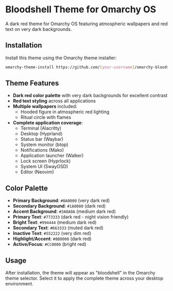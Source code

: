 # Bloodshell Theme for Omarchy OS

A dark red theme for Omarchy OS featuring atmospheric wallpapers and red text on very dark backgrounds.

## Installation

Install this theme using the Omarchy theme installer:

```bash
omarchy-theme-install https://github.com/[your-username]/omarchy-bloodshell-theme
```

## Theme Features

- **Dark red color palette** with very dark backgrounds for excellent contrast
- **Red text styling** across all applications
- **Multiple wallpapers** included:
  - Hooded figure in atmospheric red lighting
  - Ritual circle with flames
- **Complete application coverage**:
  - Terminal (Alacritty)
  - Desktop (Hyprland)
  - Status bar (Waybar)
  - System monitor (btop)
  - Notifications (Mako)
  - Application launcher (Walker)
  - Lock screen (Hyprlock)
  - System UI (SwayOSD)
  - Editor (Neovim)

## Color Palette

- **Primary Background**: `#0A0000` (very dark red)
- **Secondary Background**: `#1A0000` (dark red)
- **Accent Background**: `#3A0A0A` (medium dark red)
- **Primary Text**: `#773333` (dark red - night vision friendly)
- **Bright Text**: `#994444` (medium dark red)
- **Secondary Text**: `#663333` (muted dark red)
- **Inactive Text**: `#552222` (very dim red)
- **Highlight/Accent**: `#8B0000` (dark red)
- **Active/Focus**: `#CC0000` (bright red)

## Usage

After installation, the theme will appear as "bloodshell" in the Omarchy theme selector. Select it to apply the complete theme across your desktop environment.